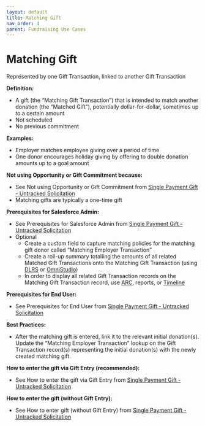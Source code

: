 ```yaml
---
layout: default
title: Matching Gift
nav_order: 4
parent: Fundraising Use Cases
---
```


# Matching Gift


Represented by one Gift Transaction, linked to another Gift Transaction

**Definition:**



* A gift (the “Matching Gift Transaction”) that is intended to match another donation (the “Matched Gift”), potentially dollar-for-dollar, sometimes up to a certain amount
* Not scheduled
* No previous commitment

**Examples:**



* Employer matches employee giving over a period of time
* One donor encourages holiday giving by offering to double donation amounts up to a goal amount

**Not using Opportunity or Gift Commitment because:**



* See Not using Opportunity or Gift Commitment from [Single Payment Gift - Untracked Solicitation](use-cases-single-payment-gift-untracked-solicitation.md)
* Matching gifts are typically a one-time gift

**Prerequisites for Salesforce Admin:**



* See Prerequisites for Salesforce Admin from [Single Payment Gift - Untracked Solicitation](use-cases-single-payment-gift-untracked-solicitation.md)
* Optional
    * Create a custom field to capture matching policies for the matching gift donor called “Matching Employer Transaction”
    * Create a roll-up summary totalling the amounts of all related Matched Gift Transactions onto the Matching Gift Transaction (using [DLRS](https://sfdo-community-sprints.github.io/DLRS-Documentation/) or [OmniStudio](https://help.salesforce.com/s/articleView?id=sf.os_omnistudio.htm&type=5)) 
    * In order to display all related Gift Transaction records on the Matching Gift Transaction record, use [ARC](https://help.salesforce.com/s/articleView?id=sf.fsc_admin_arc_overview.htm&type=5), reports, or [Timeline](https://help.salesforce.com/s/articleView?id=sfdo.NPC_PM_Set_Up_a_Timeline.htm&type=5)

**Prerequisites for End User:**



* See Prerequisites for End User from [Single Payment Gift - Untracked Solicitation](use-cases-single-payment-gift-untracked-solicitation.md)

**Best Practices:**



* After the matching gift is entered, link it to the relevant initial donation(s). Update the “Matching Employer Transaction” lookup on the Gift Transaction record(s) representing the initial donation(s) with the newly created matching gift.

**How to enter the gift via Gift Entry (recommended):**



* See How to enter the gift via Gift Entry from [Single Payment Gift - Untracked Solicitation](use-cases-single-payment-gift-untracked-solicitation.md)

**How to enter the gift (without Gift Entry):**



* See How to enter gift (without Gift Entry) from [Single Payment Gift - Untracked Solicitation](use-cases-single-payment-gift-untracked-solicitation.md)
